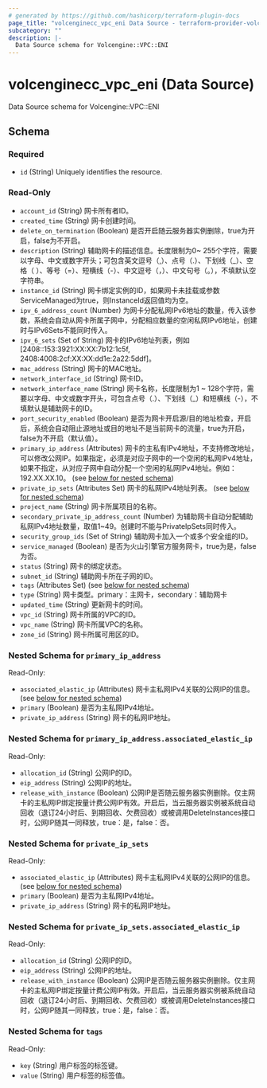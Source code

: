 ```yaml
---
# generated by https://github.com/hashicorp/terraform-plugin-docs
page_title: "volcenginecc_vpc_eni Data Source - terraform-provider-volcenginecc"
subcategory: ""
description: |-
  Data Source schema for Volcengine::VPC::ENI
---
```


# volcenginecc_vpc_eni (Data Source)

Data Source schema for Volcengine::VPC::ENI



<!-- schema generated by tfplugindocs -->
## Schema

### Required

- `id` (String) Uniquely identifies the resource.

### Read-Only

- `account_id` (String) 网卡所有者ID。
- `created_time` (String) 网卡创建时间。
- `delete_on_termination` (Boolean) 是否开启随云服务器实例删除，true为开启，false为不开启。
- `description` (String) 辅助网卡的描述信息。长度限制为0~ 255个字符，需要以字母、中文或数字开头；可包含英文逗号（,）、点号（.）、下划线（_）、空格（ ）、等号（=）、短横线（-）、中文逗号（，）、中文句号（。），不填默认空字符串。
- `instance_id` (String) 网卡绑定实例的ID，如果网卡未挂载或参数ServiceManaged为true，则InstanceId返回值均为空。
- `ipv_6_address_count` (Number) 为网卡分配私网IPv6地址的数量，传入该参数，系统会自动从网卡所属子网中，分配相应数量的空闲私网IPv6地址，创建时与IPv6Sets不能同时传入。
- `ipv_6_sets` (Set of String) 网卡的IPv6地址列表，例如[2408::153:3921:XX:XX:7b12:1c5f, 2408:4008:2cf:XX:XX:dd1e:2a22:5ddf]。
- `mac_address` (String) 网卡的MAC地址。
- `network_interface_id` (String) 网卡ID。
- `network_interface_name` (String) 网卡名称，长度限制为1 ~ 128个字符，需要以字母、中文或数字开头，可包含点号（.）、下划线（_）和短横线（-），不填默认是辅助网卡的ID。
- `port_security_enabled` (Boolean) 是否为网卡开启源/目的地址检查，开启后，系统会自动阻止源地址或目的地址不是当前网卡的流量，true为开启，false为不开启（默认值）。
- `primary_ip_address` (Attributes) 网卡的主私有IPv4地址，不支持修改地址，可以修改公网IP。如果指定，必须是对应子网中的一个空闲的私网IPv4地址，如果不指定，从对应子网中自动分配一个空闲的私网IPv4地址。例如：192.XX.XX.10。 (see [below for nested schema](#nestedatt--primary_ip_address))
- `private_ip_sets` (Attributes Set) 网卡的私网IPv4地址列表。 (see [below for nested schema](#nestedatt--private_ip_sets))
- `project_name` (String) 网卡所属项目的名称。
- `secondary_private_ip_address_count` (Number) 为辅助网卡自动分配辅助私网IPv4地址数量，取值1~49。创建时不能与PrivateIpSets同时传入。
- `security_group_ids` (Set of String) 辅助网卡加入一个或多个安全组的ID。
- `service_managed` (Boolean) 是否为火山引擎官方服务网卡，true为是，false为否。
- `status` (String) 网卡的绑定状态。
- `subnet_id` (String) 辅助网卡所在子网的ID。
- `tags` (Attributes Set) (see [below for nested schema](#nestedatt--tags))
- `type` (String) 网卡类型。primary：主网卡，secondary：辅助网卡
- `updated_time` (String) 更新网卡的时间。
- `vpc_id` (String) 网卡所属的VPC的ID。
- `vpc_name` (String) 网卡所属VPC的名称。
- `zone_id` (String) 网卡所属可用区的ID。

<a id="nestedatt--primary_ip_address"></a>
### Nested Schema for `primary_ip_address`

Read-Only:

- `associated_elastic_ip` (Attributes) 网卡主私网IPv4关联的公网IP的信息。 (see [below for nested schema](#nestedatt--primary_ip_address--associated_elastic_ip))
- `primary` (Boolean) 是否为主私网IPv4地址。
- `private_ip_address` (String) 网卡的私网IP地址。

<a id="nestedatt--primary_ip_address--associated_elastic_ip"></a>
### Nested Schema for `primary_ip_address.associated_elastic_ip`

Read-Only:

- `allocation_id` (String) 公网IP的ID。
- `eip_address` (String) 公网IP的地址。
- `release_with_instance` (Boolean) 公网IP是否随云服务器实例删除。仅主网卡的主私网IP绑定按量计费公网IP有效。开启后，当云服务器实例被系统自动回收（退订24小时后、到期回收、欠费回收）或被调用DeleteInstances接口时，公网IP随其一同释放，true：是，false：否。



<a id="nestedatt--private_ip_sets"></a>
### Nested Schema for `private_ip_sets`

Read-Only:

- `associated_elastic_ip` (Attributes) 网卡主私网IPv4关联的公网IP的信息。 (see [below for nested schema](#nestedatt--private_ip_sets--associated_elastic_ip))
- `primary` (Boolean) 是否为主私网IPv4地址。
- `private_ip_address` (String) 网卡的私网IP地址。

<a id="nestedatt--private_ip_sets--associated_elastic_ip"></a>
### Nested Schema for `private_ip_sets.associated_elastic_ip`

Read-Only:

- `allocation_id` (String) 公网IP的ID。
- `eip_address` (String) 公网IP的地址。
- `release_with_instance` (Boolean) 公网IP是否随云服务器实例删除。仅主网卡的主私网IP绑定按量计费公网IP有效。开启后，当云服务器实例被系统自动回收（退订24小时后、到期回收、欠费回收）或被调用DeleteInstances接口时，公网IP随其一同释放，true：是，false：否。



<a id="nestedatt--tags"></a>
### Nested Schema for `tags`

Read-Only:

- `key` (String) 用户标签的标签键。
- `value` (String) 用户标签的标签值。
